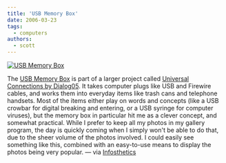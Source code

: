 ```yaml
---
title: 'USB Memory Box'
date: 2006-03-23
tags:
  - computers
authors:
  - scott
---
```


[![USB Memory Box](/images/07_memorybox.jpg)](http://www.dialog05.com/objects/07.html)

The [USB Memory Box](http://www.dialog05.com/objects/07.html) is part of a larger project called [Universal Connections by Dialog05](http://www.dialog05.com/). It takes computer plugs like USB and Firewire cables, and works them into everyday items like trash cans and telephone handsets. Most of the items either play on words and concepts (like a USB crowbar for digital breaking and entering, or a USB syringe for computer viruses), but the memory box in particular hit me as a clever concept, and somewhat practical. While I prefer to keep all my photos in my gallery program, the day is quickly coming when I simply won't be able to do that, due to the sheer volume of the photos involved. I could easily see something like this, combined with an easy-to-use means to display the photos being very popular. — via [Infosthetics](http://infosthetics.com/archives/2006/03/universal_connections_phyical_icons_dialog05.html)
